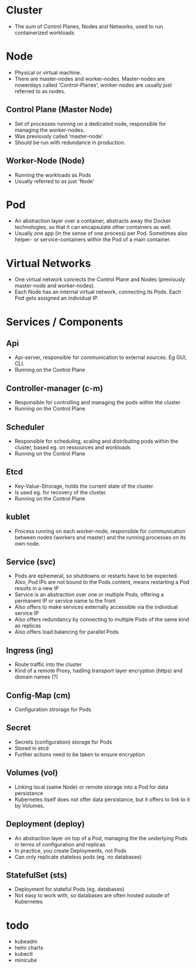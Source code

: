 # Cluster
- The sum of Control Planes, Nodes and Networks, used to run containerized workloads

# Node
- Physical or virtual machine.
- There are master-nodes and worker-nodes. Master-nodes are nowerdays called 'Control-Planes', worker-nodes are usually just referred to as nodes.

## Control Plane (Master Node)
- Set of processes running on a dedicated node, responsible for managing the worker-nodes.
- Was previously called 'master-node'.
- Should be run with redundance in production.

## Worker-Node (Node)
- Running the workloads as Pods
- Usually referred to as just 'Node'

# Pod
- An abstraction layer over a container, abstracts away the Docker technologies, so that it can encapsulate other containers as well.
- Usually one app (in the sense of one process) per Pod. Sometimes also helper- or service-containers within the Pod of a main container.

# Virtual Networks
- One virtual network connects the Control Plane and Nodes (previously master-node and worker-nodes).
- Each Node has an internal virtual network, connecting its Pods. Each Pod gets assigned an individual IP. 

# Services / Components

## Api
- Api-server, responsible for communication to external sources. Eg GUI, CLI.
- Running on the Control Plane

## Controller-manager (c-m)
- Responsible for controlling and managing the pods within the cluster
- Running on the Control Plane

## Scheduler
- Responsible for scheduling, scaling and distributing pods within the cluster, based eg. on ressources and workloads
- Running on the Control Plane

## Etcd
- Key-Value-Strorage, holds the current state of the cluster.
- Is used eg. for recovery of the cluster.
- Running on the Control Plane

## kublet
- Process running on each worker-node, responsible for communication between nodes (workers and master) and the running processes on its own node. 

## Service (svc)
- Pods are ephemeral, so shutdowns or restarts have to be expected. Also, Pod IPs are not bound to the Pods content, means restarting a Pod results in a new IP
- Service is an abstraction over one or multiple Pods, offering a permanent IP or service name to the front
- Also offers to make services externally accessible via the individual service IP
- Also offers redundancy by connecting to multiple Pods of the same kind as replicas
- Also offers load balancing for parallel Pods

## Ingress (ing)
- Route traffic into the cluster
- Kind of a remote Proxy, hadling transport layer encryption (https) and domain names (?)

## Config-Map (cm)
- Configuration strorage for Pods

## Secret
- Secrets (configuration) storage for Pods
- Stored in etcd
- Further actions need to be taken to ensure encryption

## Volumes (vol)
- Linking local (same Node) or remote storage into a Pod for data persistance
- Kubernetes itself does not offer data persistance, but it offers to link to it by Volumes.

## Deployment (deploy)
- An abstraction layer on top of a Pod, managing the the underlying Pods in terms of configuration and replicas
- In practice, you create Deployments, not Pods
- Can only replicate stateless pods (eg. no databases)

## StatefulSet (sts)
- Deployment for stateful Pods (eg. databases)
- Not easy to work with, so databases are often hosted outside of Kubernetes





# todo
- kubeadm
- helm charts
- kubectl
- minicube
